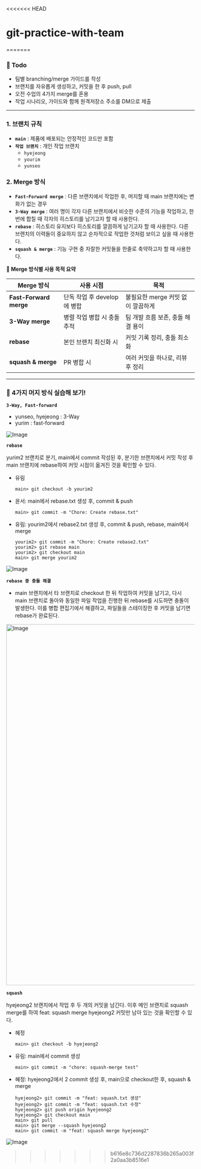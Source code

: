 <<<<<<< HEAD
# git-practice-with-team
=======
<h3>🐤 Todo</h3>

- 팀별 branching/merge 가이드를 작성
- 브랜치를 자유롭게 생성하고, 커밋을 한 후 push, pull
- 오전 수업의 4가지 merge를 혼용
- 작업 시나리오, 가이드와 함께 원격저장소 주소를 DM으로 제출

---

### 1. 브랜치 규칙

- **`main`** : 제품에 배포되는 안정적인 코드만 포함
- **`작업 브랜치`** : 개인 작업 브랜치
  - `hyejeong`
  - `yourim`
  - `yunseo`

### 2. Merge 방식

- **`Fast-Forward merge`** : 다른 브랜치에서 작업한 후, 머지할 때 main 브랜치에는 변화가 없는 경우
- **`3-Way merge`** : 여러 명이 각자 다른 브랜치에서 비슷한 수준의 기능을 작업하고, 한번에 합칠 때 각자의 히스토리를 남기고자 할 때 사용한다.
- **`rebase`** : 히스토리 유지보다 히스토리를 깔끔하게 남기고자 할 때 사용한다. 다른 브랜치의 이력들이 중요하지 않고 순차적으로 작업한 것처럼 보이고 싶을 때 사용한다.
- **`squash & merge`** : 기능 구현 중 자잘한 커밋들을 한줄로 축약하고자 할 때 사용한다.

**🐳 Merge 방식별 사용 목적 요약**

| **Merge 방식**         | 사용 시점                   | 목적                              |
| ---------------------- | --------------------------- | --------------------------------- |
| **Fast-Forward merge** | 단독 작업 후 develop에 병합 | 불필요한 merge 커밋 없이 깔끔하게 |
| **3-Way merge**        | 병렬 작업 병합 시 충돌 추적 | 팀 개발 흐름 보존, 충돌 해결 용이 |
| **rebase**             | 본인 브랜치 최신화 시       | 커밋 기록 정리, 충돌 최소화       |
| **squash & merge**     | PR 병합 시                  | 여러 커밋을 하나로, 리뷰 후 정리  |

<hr/>

<h3>🙊 4가지 머지 방식 실습해 보기!</h3>

**`3-Way, Fast-forward`**

- yunseo, hyejeong : 3-Way
- yurim : fast-forward

![Image](https://github.com/user-attachments/assets/8056fbcc-39d0-4106-b3fd-1fee61846886)

**`rebase`**

yurim2 브랜치로 분기, main에서 commit 작성된 후, 분기한 브랜치에서 커밋 작성 후 main 브랜치에 rebase하여 커밋 시점이 옮겨진 것을 확인할 수 있다.

- 유림
    ``` shell
    main> git checkout -b yourim2
    ```
- 윤서: main에서 rebase.txt 생성 후, commit & push
    ``` shell
    main> git commit -m "Chore: Create rebase.txt"
    ```
- 유림: yourim2에서 rebase2.txt 생성 후, commit & push, rebase, main에서 merge
    ``` shell
    yourim2> git commit -m "Chore: Create rebase2.txt"
    yourim2> git rebase main
    yourim2> git checkout main
    main> git merge yourim2
    ```

![Image](https://github.com/user-attachments/assets/72e037bb-b1ed-433c-954d-0a022f6cfa0c)

**`rebase 중 충돌 해결`**

- main 브랜치에서 타 브랜치로 checkout 한 뒤 작업하여 커밋을 남기고, 다시 main 브랜치로 돌아와 동일한 파일 작업을 진행한 뒤 rebase를 시도하면 충돌이 발생한다. 이를 병합 편집기에서 해결하고, 파일들을 스테이징한 후 커밋을 남기면 rebase가 완료된다.

<img width="962" alt="Image" src="https://github.com/user-attachments/assets/c8303648-4798-4d4b-9559-646d78f3ee47" />

**`squash`**

hyejeong2 브랜치에서 작업 후 두 개의 커밋을 남긴다. 이후 메인 브랜치로 squash merge를 하여 feat: squash merge hyejeong2 커밋만 남아 있는 것을 확인할 수 있다.

- 혜정
    ``` shell
    main> git checkout -b hyejeong2
    ```
- 유림: main에서 commit 생성
    ``` shell
    main> git commit -m "chore: squash-merge test"
    ```
- 혜정: hyejeong2에서 2 commit 생성 후, main으로 checkout한 후, squash & merge
    ``` shell
    hyejeong2> git commit -m "feat: squash.txt 생성"
    hyejeong2> git commit -m "feat: squash.txt 수정"
    hyejeong2> git push origin hyejeong2
    hyejeong2> git checkout main
    main> git pull
    main> git merge --squash hyejeong2
    main> git commit -m "feat: squash merge hyejeong2"
    ```

![Image](https://github.com/user-attachments/assets/26e1ae53-2256-4197-86a2-5facf2b6c944)
>>>>>>> b616e8c736d2287836b265a003f2a0aa3b8516e1
